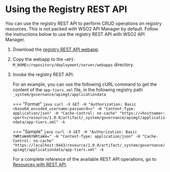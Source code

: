 # Using the Registry REST API

 You can use the registry REST API to perform CRUD operations on registry resources. This is not packed with WSO2 API Manager by default. Follow the instructions below to use the registry REST API with WSO2 API Manager.

1.  Download the [registry REST API webapp]({{base_path}}/assets/attachments/resource.war).
2.  Copy the webapp to the `<API-M_HOME>/repository/deployment/server/webapps` directory.
3.  Invoke the registry REST API. 

     For an example, you can use the following cURL command to get the content of the `app-tiers.xml` file, in the following registry path `_system/governance/apimgt/applicationdata`
    
    === "Format"
          ``` java
          curl -X GET -H "Authorization: Basic <base64_encoded_username:password>=" -H "Content-Type: application/json" -H "Cache-Control: no-cache" "https://<hostname>:<port>/resource/1.0.0/artifact/_system/governance/apimgt/applicationdata/app-tiers.xml" -k
          ```

    === "Sample"
          ``` java
          curl -X GET -H "Authorization: Basic YWRtaW46YWRtaW4=" -H "Content-Type: application/json" -H "Cache-Control: no-cache" "https://localhost:9443/resource/1.0.0/artifact/_system/governance/apimgt/applicationdata/app-tiers.xml" -k
          ```

    For a complete reference of the available REST API operations, go to [Resources with REST API](https://docs.wso2.com/display/Governance540/Resources+with+REST+API).